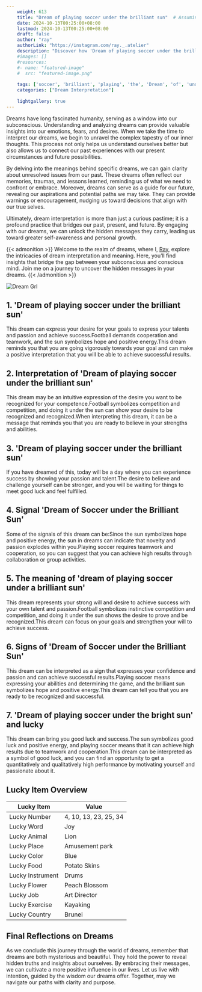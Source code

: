 ```yaml
---
    weight: 613
    title: "Dream of playing soccer under the brilliant sun"  # Assuming 'title' column exists
    date: 2024-10-13T00:25:00+08:00
    lastmod: 2024-10-13T00:25:00+08:00
    draft: false
    author: "ray"
    authorLink: "https://instagram.com/ray._.atelier"
    description: "Discover how 'Dream of playing soccer under the brilliant sun' can interpret your future and uncover its significant meanings in your life."
    #images: []
    #resources:
    #- name: "featured-image"
    #  src: "featured-image.png"
    
    tags: ['soccer', 'brilliant', 'playing', 'the', 'Dream', 'of', 'under', 'sun']
    categories: ["Dream Interpretation"]
    
    lightgallery: true
---
```

    
Dreams have long fascinated humanity, serving as a window into our subconscious. Understanding and analyzing dreams can provide valuable insights into our emotions, fears, and desires. When we take the time to interpret our dreams, we begin to unravel the complex tapestry of our inner thoughts. This process not only helps us understand ourselves better but also allows us to connect our past experiences with our present circumstances and future possibilities.

By delving into the meanings behind specific dreams, we can gain clarity about unresolved issues from our past. These dreams often reflect our memories, traumas, and lessons learned, reminding us of what we need to confront or embrace. Moreover, dreams can serve as a guide for our future, revealing our aspirations and potential paths we may take. They can provide warnings or encouragement, nudging us toward decisions that align with our true selves.

Ultimately, dream interpretation is more than just a curious pastime; it is a profound practice that bridges our past, present, and future. By engaging with our dreams, we can unlock the hidden messages they carry, leading us toward greater self-awareness and personal growth.

{{< admonition >}}
Welcome to the realm of dreams, where I, [Ray](https://instagram.com/ray._.atelier), explore the intricacies of dream interpretation and meaning. Here, you’ll find insights that bridge the gap between your subconscious and conscious mind. Join me on a journey to uncover the hidden messages in your dreams.
{{< /admonition >}}

![Dream Grl](https://cdn.pixabay.com/photo/2017/11/02/03/35/gothic-2910057_1280.jpg "Dream Grl")

## 1. 'Dream of playing soccer under the brilliant sun'
This dream can express your desire for your goals to express your talents and passion and achieve success.Football demands cooperation and teamwork, and the sun symbolizes hope and positive energy.This dream reminds you that you are going vigorously towards your goal and can make a positive interpretation that you will be able to achieve successful results.

## 2. Interpretation of 'Dream of playing soccer under the brilliant sun'
This dream may be an intuitive expression of the desire you want to be recognized for your competence.Football symbolizes competition and competition, and doing it under the sun can show your desire to be recognized and recognized.When interpreting this dream, it can be a message that reminds you that you are ready to believe in your strengths and abilities.

## 3. 'Dream of playing soccer under the brilliant sun'
If you have dreamed of this, today will be a day where you can experience success by showing your passion and talent.The desire to believe and challenge yourself can be stronger, and you will be waiting for things to meet good luck and feel fulfilled.

## 4. Signal 'Dream of Soccer under the Brilliant Sun'
Some of the signals of this dream can be:Since the sun symbolizes hope and positive energy, the sun in dreams can indicate that novelty and passion explodes within you.Playing soccer requires teamwork and cooperation, so you can suggest that you can achieve high results through collaboration or group activities.

## 5. The meaning of 'dream of playing soccer under a brilliant sun'
This dream represents your strong will and desire to achieve success with your own talent and passion.Football symbolizes instinctive competition and competition, and doing it under the sun shows the desire to prove and be recognized.This dream can focus on your goals and strengthen your will to achieve success.

## 6. Signs of 'Dream of Soccer under the Brilliant Sun'
This dream can be interpreted as a sign that expresses your confidence and passion and can achieve successful results.Playing soccer means expressing your abilities and determining the game, and the brilliant sun symbolizes hope and positive energy.This dream can tell you that you are ready to be recognized and successful.

## 7. 'Dream of playing soccer under the bright sun' and lucky
This dream can bring you good luck and success.The sun symbolizes good luck and positive energy, and playing soccer means that it can achieve high results due to teamwork and cooperation.This dream can be interpreted as a symbol of good luck, and you can find an opportunity to get a quantitatively and qualitatively high performance by motivating yourself and passionate about it.

## Lucky Item Overview
| Lucky Item          | Value              |
|---------------|--------------------|
| Lucky Number        | 4, 10, 13, 23, 25, 34  |
| Lucky Word          | Joy |
| Lucky Animal        | Lion |
| Lucky Place         | Amusement park     |
| Lucky Color         | Blue     |
| Lucky Food          | Potato Skins      |
| Lucky Instrument    | Drums |
| Lucky Flower        | Peach Blossom    |
| Lucky Job           | Art Director       |
| Lucky Exercise      | Kayaking  |
| Lucky Country       | Brunei    |


##  Final Reflections on Dreams

As we conclude this journey through the world of dreams, remember that dreams are both mysterious and beautiful. They hold the power to reveal hidden truths and insights about ourselves. By embracing their messages, we can cultivate a more positive influence in our lives. Let us live with intention, guided by the wisdom our dreams offer. Together, may we navigate our paths with clarity and purpose.
